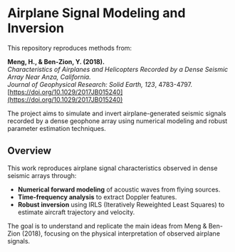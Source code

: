 # Airplane Signal Modeling and Inversion 

This repository reproduces methods from:

**Meng, H., & Ben-Zion, Y. (2018).**  
*Characteristics of Airplanes and Helicopters Recorded by a Dense Seismic Array Near Anza, California.*  
_Journal of Geophysical Research: Solid Earth, 123_, 4783-4797.  
[https://doi.org/10.1029/2017JB015240](https://doi.org/10.1029/2017JB015240)

The project aims to simulate and invert airplane-generated seismic signals recorded by a dense geophone array using numerical modeling and robust parameter estimation techniques.

## Overview

This work reproduces airplane signal characteristics observed in dense seismic arrays through:

- **Numerical forward modeling** of acoustic waves from flying sources.
- **Time-frequency analysis** to extract Doppler features.
- **Robust inversion** using IRLS (Iteratively Reweighted Least Squares) to estimate aircraft trajectory and velocity.

The goal is to understand and replicate the main ideas from Meng & Ben-Zion (2018), focusing on the physical interpretation of observed airplane signals.
